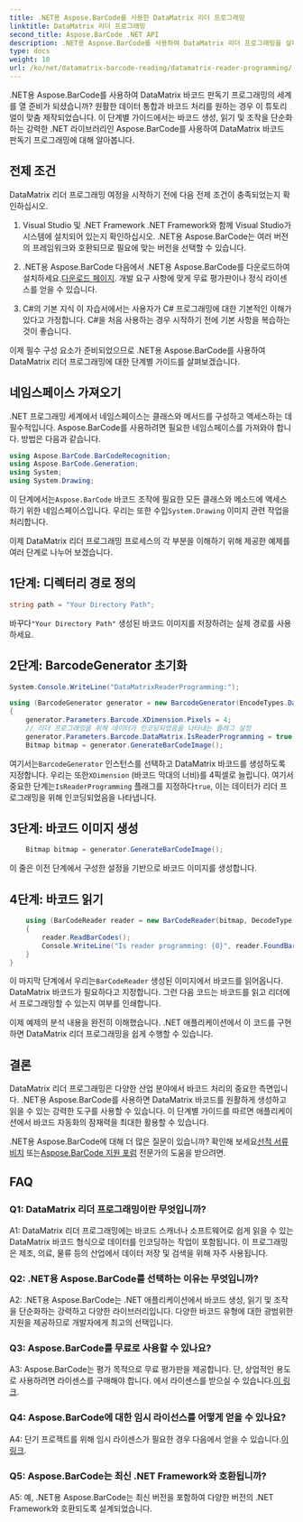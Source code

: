 ```yaml
---
title: .NET용 Aspose.BarCode를 사용한 DataMatrix 리더 프로그래밍
linktitle: DataMatrix 리더 프로그래밍
second_title: Aspose.BarCode .NET API
description: .NET용 Aspose.BarCode를 사용하여 DataMatrix 리더 프로그래밍을 살펴보세요. 이 종합 가이드를 통해 .NET 애플리케이션에서 DataMatrix 바코드를 생성하고 읽는 방법을 알아보세요.
type: docs
weight: 10
url: /ko/net/datamatrix-barcode-reading/datamatrix-reader-programming/
---
```

.NET용 Aspose.BarCode를 사용하여 DataMatrix 바코드 판독기 프로그래밍의 세계를 열 준비가 되셨습니까? 원활한 데이터 통합과 바코드 처리를 원하는 경우 이 튜토리얼이 맞춤 제작되었습니다. 이 단계별 가이드에서는 바코드 생성, 읽기 및 조작을 단순화하는 강력한 .NET 라이브러리인 Aspose.BarCode를 사용하여 DataMatrix 바코드 판독기 프로그래밍에 대해 알아봅니다. 

## 전제 조건

DataMatrix 리더 프로그래밍 여정을 시작하기 전에 다음 전제 조건이 충족되었는지 확인하십시오.

1. Visual Studio 및 .NET Framework
.NET Framework와 함께 Visual Studio가 시스템에 설치되어 있는지 확인하십시오. .NET용 Aspose.BarCode는 여러 버전의 프레임워크와 호환되므로 필요에 맞는 버전을 선택할 수 있습니다.

2. .NET용 Aspose.BarCode
 다음에서 .NET용 Aspose.BarCode를 다운로드하여 설치하세요.[다운로드 페이지](https://releases.aspose.com/barcode/net/). 개발 요구 사항에 맞게 무료 평가판이나 정식 라이센스를 얻을 수 있습니다.

3. C#의 기본 지식
이 자습서에서는 사용자가 C# 프로그래밍에 대한 기본적인 이해가 있다고 가정합니다. C#을 처음 사용하는 경우 시작하기 전에 기본 사항을 복습하는 것이 좋습니다.

이제 필수 구성 요소가 준비되었으므로 .NET용 Aspose.BarCode를 사용하여 DataMatrix 리더 프로그래밍에 대한 단계별 가이드를 살펴보겠습니다.

## 네임스페이스 가져오기

.NET 프로그래밍 세계에서 네임스페이스는 클래스와 메서드를 구성하고 액세스하는 데 필수적입니다. Aspose.BarCode를 사용하려면 필요한 네임스페이스를 가져와야 합니다. 방법은 다음과 같습니다.

```csharp
using Aspose.BarCode.BarCodeRecognition;
using Aspose.BarCode.Generation;
using System;
using System.Drawing;
```

 이 단계에서는`Aspose.BarCode` 바코드 조작에 필요한 모든 클래스와 메소드에 액세스하기 위한 네임스페이스입니다. 우리는 또한 수입`System.Drawing` 이미지 관련 작업을 처리합니다.

이제 DataMatrix 리더 프로그래밍 프로세스의 각 부분을 이해하기 위해 제공한 예제를 여러 단계로 나누어 보겠습니다.

## 1단계: 디렉터리 경로 정의

```csharp
string path = "Your Directory Path";
```

 바꾸다`"Your Directory Path"` 생성된 바코드 이미지를 저장하려는 실제 경로를 사용하세요.

## 2단계: BarcodeGenerator 초기화

```csharp
System.Console.WriteLine("DataMatrixReaderProgramming:");

using (BarcodeGenerator generator = new BarcodeGenerator(EncodeTypes.DataMatrix, "Aspose"))
{
    generator.Parameters.Barcode.XDimension.Pixels = 4;
    // 리더 프로그래밍을 위해 데이터가 인코딩되었음을 나타내는 플래그 설정
    generator.Parameters.Barcode.DataMatrix.IsReaderProgramming = true;
    Bitmap bitmap = generator.GenerateBarCodeImage();
```

 여기서는`BarcodeGenerator` 인스턴스를 선택하고 DataMatrix 바코드를 생성하도록 지정합니다. 우리는 또한`XDimension` (바코드 막대의 너비)를 4픽셀로 늘립니다. 여기서 중요한 단계는`IsReaderProgramming` 플래그를 지정하다`true`, 이는 데이터가 리더 프로그래밍을 위해 인코딩되었음을 나타냅니다.

## 3단계: 바코드 이미지 생성

```csharp
    Bitmap bitmap = generator.GenerateBarCodeImage();
```

이 줄은 이전 단계에서 구성한 설정을 기반으로 바코드 이미지를 생성합니다.

## 4단계: 바코드 읽기

```csharp
    using (BarCodeReader reader = new BarCodeReader(bitmap, DecodeType.DataMatrix))
    {
        reader.ReadBarCodes();
        Console.WriteLine("Is reader programming: {0}", reader.FoundBarCodes[0].Extended.DataMatrix.IsReaderProgramming);
    }
}
```

 이 마지막 단계에서 우리는`BarCodeReader` 생성된 이미지에서 바코드를 읽어옵니다. DataMatrix 바코드가 필요하다고 지정합니다. 그런 다음 코드는 바코드를 읽고 리더에서 프로그래밍할 수 있는지 여부를 인쇄합니다.

이제 예제의 분석 내용을 완전히 이해했습니다. .NET 애플리케이션에서 이 코드를 구현하면 DataMatrix 리더 프로그래밍을 쉽게 수행할 수 있습니다.

## 결론

DataMatrix 리더 프로그래밍은 다양한 산업 분야에서 바코드 처리의 중요한 측면입니다. .NET용 Aspose.BarCode를 사용하면 DataMatrix 바코드를 원활하게 생성하고 읽을 수 있는 강력한 도구를 사용할 수 있습니다. 이 단계별 가이드를 따르면 애플리케이션에서 바코드 자동화의 잠재력을 최대한 활용할 수 있습니다.

 .NET용 Aspose.BarCode에 대해 더 많은 질문이 있습니까? 확인해 보세요[선적 서류 비치](https://reference.aspose.com/barcode/net/) 또는[Aspose.BarCode 지원 포럼](https://forum.aspose.com/c/barcode/13) 전문가의 도움을 받으려면.

## FAQ

### Q1: DataMatrix 리더 프로그래밍이란 무엇입니까?

A1: DataMatrix 리더 프로그래밍에는 바코드 스캐너나 소프트웨어로 쉽게 읽을 수 있는 DataMatrix 바코드 형식으로 데이터를 인코딩하는 작업이 포함됩니다. 이 프로그래밍은 제조, 의료, 물류 등의 산업에서 데이터 저장 및 검색을 위해 자주 사용됩니다.

### Q2: .NET용 Aspose.BarCode를 선택하는 이유는 무엇입니까?

A2: .NET용 Aspose.BarCode는 .NET 애플리케이션에서 바코드 생성, 읽기 및 조작을 단순화하는 강력하고 다양한 라이브러리입니다. 다양한 바코드 유형에 대한 광범위한 지원을 제공하므로 개발자에게 최고의 선택입니다.

### Q3: Aspose.BarCode를 무료로 사용할 수 있나요?

 A3: Aspose.BarCode는 평가 목적으로 무료 평가판을 제공합니다. 단, 상업적인 용도로 사용하려면 라이센스를 구매해야 합니다. 에서 라이센스를 받으실 수 있습니다.[이 링크](https://purchase.aspose.com/buy).

### Q4: Aspose.BarCode에 대한 임시 라이선스를 어떻게 얻을 수 있나요?

 A4: 단기 프로젝트를 위해 임시 라이센스가 필요한 경우 다음에서 얻을 수 있습니다.[이 링크](https://purchase.aspose.com/temporary-license/).

### Q5: Aspose.BarCode는 최신 .NET Framework와 호환됩니까?

A5: 예, .NET용 Aspose.BarCode는 최신 버전을 포함하여 다양한 버전의 .NET Framework와 호환되도록 설계되었습니다.